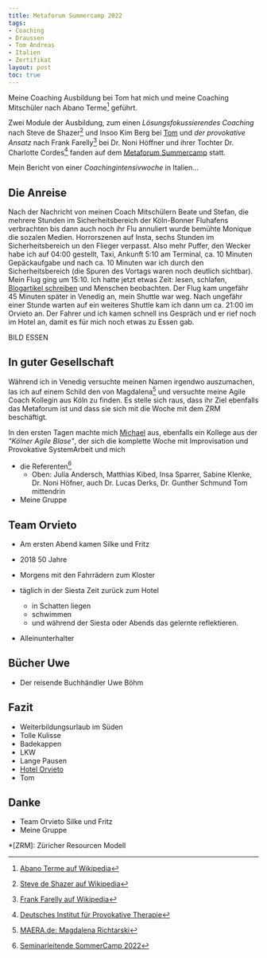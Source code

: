```yaml
---
title: Metaforum Summercamp 2022
tags:
- Coaching
- Draussen
- Tom Andreas
- Italien
- Zertifikat
layout: post
toc: true
---
```

Meine Coaching Ausbildung bei Tom hat mich und meine Coaching Mitschüler 
nach Abano Terme[^abano] geführt. 

Zwei Module der Ausbildung, 
zum einen *Lösungsfokussierendes Coaching* 
nach Steve de Shazer[^steve] und Insoo Kim Berg bei [Tom](/tags/tom-andreas/) 
und *der provokative Ansatz* nach Frank Farelly[^ff] bei Dr. Noni Höffner 
und ihrer Tochter Dr. Charlotte Cordes[^provo] fanden 
auf dem [Metaforum Summercamp](https://www.metaforum-sommercamp.com/) statt.
 
Mein Bericht von einer *Coachingintensivwoche* in Italien...<!--break-->

## Die Anreise

Nach der Nachricht von meinen Coach Mitschülern Beate und Stefan, 
die mehrere Stunden im Sicherheitsbereich der Köln-Bonner Fluhafens verbrachten
bis dann auch noch ihr Flu annuliert wurde bemühte Monique die sozalen Medien.
Horrorszenen auf Insta, sechs Stunden im Sicherheitsbereich un den Flieger verpasst.
Also mehr Puffer, den Wecker habe ich auf 04:00 gestellt, Taxi, 
Ankunft 5:10 am Terminal, ca. 10 Minuten Gepäckaufgabe 
und nach ca. 10 Minuten war ich durch den Sicherheitsbereich
(die Spuren des Vortags waren noch deutlich sichtbar).
Mein Flug ging um 15:10.
Ich hatte jetzt etwas Zeit: lesen, schlafen, [Blogartikel schreiben](
2022/08/15/5-jahre-rewe-digital-danke-auf-wiedersehen.html) und Menschen beobachten.
Der Flug kam ungefähr 45 Minuten später in Venedig an, mein Shuttle war weg.
Nach ungefähr einer Stunde warten auf ein weiteres Shuttle kam ich 
dann um  ca. 21:00 im Orvieto an.
Der Fahrer und ich kamen schnell ins Gespräch und er rief noch im Hotel an,
damit es für mich noch etwas zu Essen gab. 

BILD ESSEN

## In guter Gesellschaft

Während ich in Venedig versuchte meinen Namen irgendwo auszumachen,
las ich auf einem Schild den von Magdalena[^magda] 
und versuchte meine Agile Coach Kollegin aus Köln zu finden.
Es stelle sich raus, dass ihr Ziel ebenfalls das Metaforum ist
und dass sie sich mit die Woche mit dem ZRM beschäftigt.

In den ersten Tagen machte mich [Michael](http://www.michaelmahlberg.com/) aus, 
ebenfalls ein Kollege aus der *"Kölner Agile Blase"*, 
der sich die komplette Woche mit Improvisation und Provokative SystemArbeit
und mich  
- die Referenten[^referenten2022]
  - Oben: Julia Andersch, Matthias Kibed, Insa Sparrer,  Sabine Klenke, Dr. Noni Höfner, 
auch Dr. Lucas Derks, Dr. Gunther Schmund
 Tom mittendrin
- Meine Gruppe

## Team Orvieto

- Am ersten Abend kamen Silke und Fritz
- 2018 50 Jahre
- Morgens mit den Fahrrädern zum Kloster
- täglich in der Siesta Zeit zurück zum Hotel

  - in Schatten liegen
  - schwimmen
  - und während der Siesta oder Abends das gelernte reflektieren.
- Alleinunterhalter

## Bücher Uwe 

- Der reisende Buchhändler Uwe Böhm

## Fazit

- Weiterbildungsurlaub im Süden
- Tolle Kulisse
- Badekappen
- LKW
- Lange Pausen
- [Hotel Orvieto](https://www.termeorvieto.it/de/)
- Tom

## Danke

- Team Orvieto Silke und Fritz
- Meine Gruppe

[^abano]: [Abano Terme auf Wikipedia](https://de.wikipedia.org/wiki/Abano_Terme)
[^provo]: [Deutsches Institut für Provokative Therapie](https://provokativ.com/)
[^referenten2022]: [Seminarleitende SommerCamp 2022](https://www.metaforum-sommercamp.com/seminarleitende-2022)
[^steve]: [Steve de Shazer auf Wikipedia](https://de.wikipedia.org/wiki/Steve_de_Shazer)
[^ff]: [Frank Farelly auf Wikipedia](https://de.wikipedia.org/wiki/Frank_Farrelly)
[^magda]: [MAERA.de: Magdalena Richtarski](https://maera.de/ueber-uns/magdalena-richtarski/)	

*[ZRM]: Züricher Resourcen Modell
